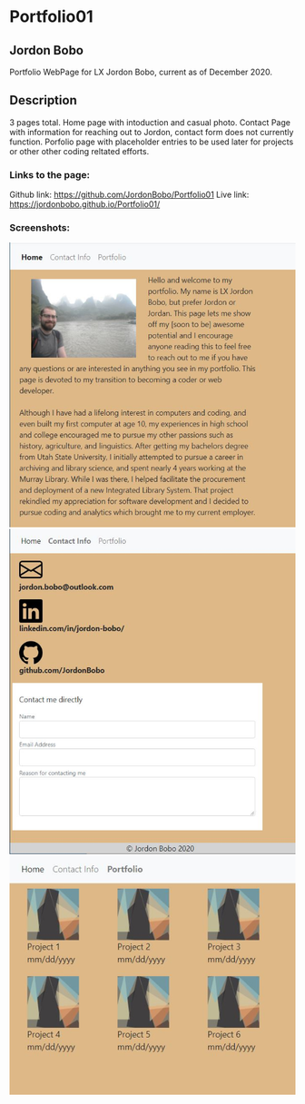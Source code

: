# Portfolio01

## Jordon Bobo
Portfolio WebPage for LX Jordon Bobo, current as of December 2020.


## Description
3 pages total. Home page with intoduction and casual photo. Contact Page with information for reaching out to Jordon, contact form does not currently function. Porfolio page with placeholder entries to be used later for projects or other other coding reltated efforts.


### Links to the page:
Github link:   https://github.com/JordonBobo/Portfolio01 
Live link:   https://jordonbobo.github.io/Portfolio01/ 


### Screenshots:

![screenshot](./Assets/screenshot1.jpg?raw=true)
![screenshot](./Assets/screenshot2.jpg?raw=true)
![screenshot](./Assets/screenshot3.jpg?raw=true)